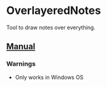 # OverlayeredNotes

Tool to draw notes over everything.

## [Manual](https://github.com/NameUnknownNK/OverlayeredNotes/blob/master/Manual.pdf)

### Warnings
* Only works in Windows OS
